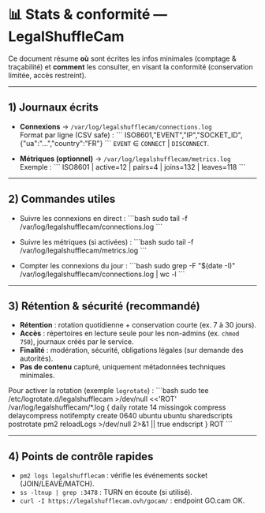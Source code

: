 # 📊 Stats & conformité — LegalShuffleCam

Ce document résume **où** sont écrites les infos minimales (comptage & traçabilité) et **comment** les consulter, en visant la conformité (conservation limitée, accès restreint).

---

## 1) Journaux écrits

- **Connexions** → `/var/log/legalshufflecam/connections.log`  
  Format par ligne (CSV safe) :
\`\`\`
ISO8601,"EVENT","IP","SOCKET_ID",{"ua":"...","country":"FR"}
\`\`\`
`EVENT` ∈ `CONNECT` | `DISCONNECT`.

- **Métriques (optionnel)** → `/var/log/legalshufflecam/metrics.log`  
  Exemple :
\`\`\`
ISO8601 | active=12 | pairs=4 | joins=132 | leaves=118
\`\`\`

---

## 2) Commandes utiles

- Suivre les connexions en direct :
\`\`\`bash
sudo tail -f /var/log/legalshufflecam/connections.log
\`\`\`

- Suivre les métriques (si activées) :
\`\`\`bash
sudo tail -f /var/log/legalshufflecam/metrics.log
\`\`\`

- Compter les connexions du jour :
\`\`\`bash
sudo grep -F "$(date -I)" /var/log/legalshufflecam/connections.log | wc -l
\`\`\`

---

## 3) Rétention & sécurité (recommandé)

- **Rétention** : rotation quotidienne + conservation courte (ex. 7 à 30 jours).  
- **Accès** : répertoires en lecture seule pour les non-admins (ex. `chmod 750`), journaux créés par le service.
- **Finalité** : modération, sécurité, obligations légales (sur demande des autorités).
- **Pas de contenu** capturé, uniquement métadonnées techniques minimales.

Pour activer la rotation (exemple `logrotate`) :
\`\`\`bash
sudo tee /etc/logrotate.d/legalshufflecam >/dev/null <<'ROT'
/var/log/legalshufflecam/*.log {
  daily
  rotate 14
  missingok
  compress
  delaycompress
  notifempty
  create 0640 ubuntu ubuntu
  sharedscripts
  postrotate
    pm2 reloadLogs >/dev/null 2>&1 || true
  endscript
}
ROT
\`\`\`

---

## 4) Points de contrôle rapides

- `pm2 logs legalshufflecam` : vérifie les événements socket (JOIN/LEAVE/MATCH).  
- `ss -ltnup | grep :3478` : TURN en écoute (si utilisé).  
- `curl -I https://legalshufflecam.ovh/gocam/` : endpoint GO.cam OK.

